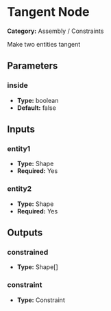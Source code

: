 
# Tangent Node

**Category:** Assembly / Constraints

Make two entities tangent

## Parameters


### inside
- **Type:** boolean
- **Default:** false





## Inputs


### entity1
- **Type:** Shape
- **Required:** Yes



### entity2
- **Type:** Shape
- **Required:** Yes



## Outputs


### constrained
- **Type:** Shape[]



### constraint
- **Type:** Constraint




